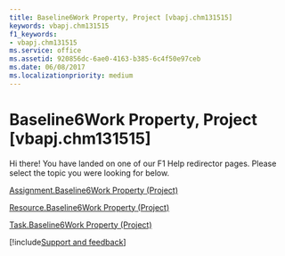 ```yaml
---
title: Baseline6Work Property, Project [vbapj.chm131515]
keywords: vbapj.chm131515
f1_keywords:
- vbapj.chm131515
ms.service: office
ms.assetid: 920856dc-6ae0-4163-b385-6c4f50e97ceb
ms.date: 06/08/2017
ms.localizationpriority: medium
---
```



# Baseline6Work Property, Project [vbapj.chm131515]

Hi there! You have landed on one of our F1 Help redirector pages. Please select the topic you were looking for below.

[Assignment.Baseline6Work Property (Project)](https://msdn.microsoft.com/library/57952e9c-9cb9-e507-3788-266240974b93%28Office.15%29.aspx)

[Resource.Baseline6Work Property (Project)](https://msdn.microsoft.com/library/89f207b0-b559-0208-c938-8c470a4a2343%28Office.15%29.aspx)

[Task.Baseline6Work Property (Project)](https://msdn.microsoft.com/library/0ae4cabc-d80a-c101-483d-30876f10f810%28Office.15%29.aspx)

[!include[Support and feedback](~/includes/feedback-boilerplate.md)]